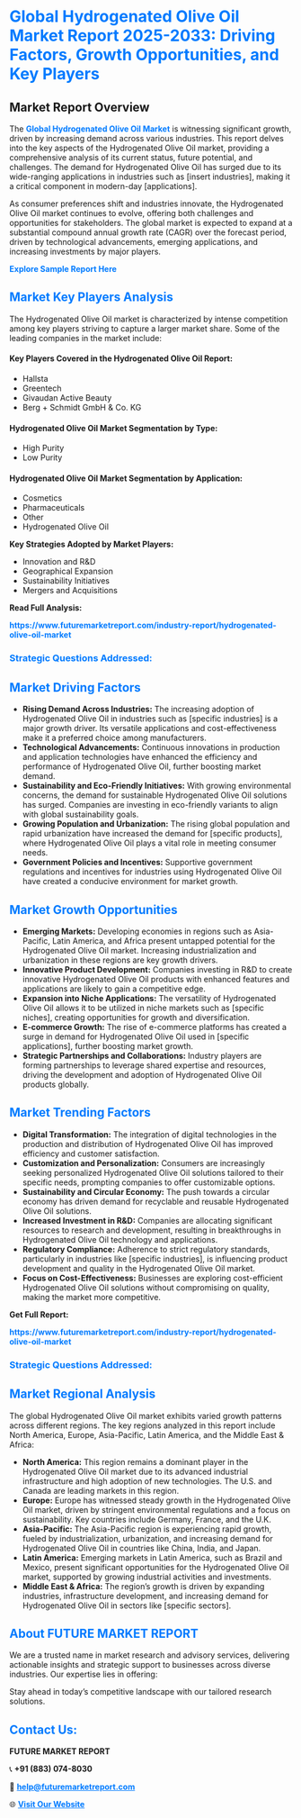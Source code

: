 <h1 style="color: #007BFF;">Global Hydrogenated Olive Oil Market Report 2025-2033: Driving Factors, Growth Opportunities, and Key Players</h1>

<section id="overview">
<h2>Market Report Overview</h2>
<p>The <a href="https://www.futuremarketreport.com/industry-report/hydrogenated-olive-oil-market" style="color: #007BFF; text-decoration: none;"><strong>Global Hydrogenated Olive Oil Market</strong></a> is witnessing significant growth, driven by increasing demand across various industries. This report delves into the key aspects of the Hydrogenated Olive Oil market, providing a comprehensive analysis of its current status, future potential, and challenges. The demand for Hydrogenated Olive Oil has surged due to its wide-ranging applications in industries such as [insert industries], making it a critical component in modern-day [applications].</p>
<p>As consumer preferences shift and industries innovate, the Hydrogenated Olive Oil market continues to evolve, offering both challenges and opportunities for stakeholders. The global market is expected to expand at a substantial compound annual growth rate (CAGR) over the forecast period, driven by technological advancements, emerging applications, and increasing investments by major players.</p>
</section>

<section id="overview">
<p><a href="https://www.futuremarketreport.com/request-sample/reportId=111391" style="color: #007BFF; text-decoration: none;"><strong>Explore Sample Report Here</strong></a></p>
</section>

<section id="key-players">
<h2 style="color: #007BFF;">Market Key Players Analysis</h2>
<p>The Hydrogenated Olive Oil market is characterized by intense competition among key players striving to capture a larger market share. Some of the leading companies in the market include:</p>
<h4>Key Players Covered in the Hydrogenated Olive Oil Report:</h4>
<ul><li>Hallsta</li><li>Greentech</li><li>Givaudan Active Beauty</li><li>Berg + Schmidt GmbH &amp; Co. KG</li></ul>
<h4>Hydrogenated Olive Oil Market Segmentation by Type:</h4>
<ul><li>High Purity</li><li>Low Purity</li></ul>

<h4>Hydrogenated Olive Oil Market Segmentation by Application:</h4>
<ul><li>Cosmetics</li><li>Pharmaceuticals</li><li>Other</li><li>Hydrogenated Olive Oil</li></ul>
<p><strong>Key Strategies Adopted by Market Players:</strong></p>
<ul>
<li>Innovation and R&D</li>
<li>Geographical Expansion</li>
<li>Sustainability Initiatives</li>
<li>Mergers and Acquisitions</li>
</ul>
</section>

<section>
<p><strong>Read Full Analysis: </strong></p><a href="https://www.futuremarketreport.com/industry-report/hydrogenated-olive-oil-market" style="color: #007BFF; text-decoration: none;"><strong>https://www.futuremarketreport.com/industry-report/hydrogenated-olive-oil-market</strong></a>
<h3 style="color: #007BFF;">Strategic Questions Addressed:</h3>
</section>

<section id="driving-factors">
<h2 style="color: #007BFF;">Market Driving Factors</h2>
<ul>
<li><strong>Rising Demand Across Industries:</strong> The increasing adoption of Hydrogenated Olive Oil in industries such as [specific industries] is a major growth driver. Its versatile applications and cost-effectiveness make it a preferred choice among manufacturers.</li>
<li><strong>Technological Advancements:</strong> Continuous innovations in production and application technologies have enhanced the efficiency and performance of Hydrogenated Olive Oil, further boosting market demand.</li>
<li><strong>Sustainability and Eco-Friendly Initiatives:</strong> With growing environmental concerns, the demand for sustainable Hydrogenated Olive Oil solutions has surged. Companies are investing in eco-friendly variants to align with global sustainability goals.</li>
<li><strong>Growing Population and Urbanization:</strong> The rising global population and rapid urbanization have increased the demand for [specific products], where Hydrogenated Olive Oil plays a vital role in meeting consumer needs.</li>
<li><strong>Government Policies and Incentives:</strong> Supportive government regulations and incentives for industries using Hydrogenated Olive Oil have created a conducive environment for market growth.</li>
</ul>
</section>

<section id="growth-opportunities">
<h2 style="color: #007BFF;">Market Growth Opportunities</h2>
<ul>
<li><strong>Emerging Markets:</strong> Developing economies in regions such as Asia-Pacific, Latin America, and Africa present untapped potential for the Hydrogenated Olive Oil market. Increasing industrialization and urbanization in these regions are key growth drivers.</li>
<li><strong>Innovative Product Development:</strong> Companies investing in R&D to create innovative Hydrogenated Olive Oil products with enhanced features and applications are likely to gain a competitive edge.</li>
<li><strong>Expansion into Niche Applications:</strong> The versatility of Hydrogenated Olive Oil allows it to be utilized in niche markets such as [specific niches], creating opportunities for growth and diversification.</li>
<li><strong>E-commerce Growth:</strong> The rise of e-commerce platforms has created a surge in demand for Hydrogenated Olive Oil used in [specific applications], further boosting market growth.</li>
<li><strong>Strategic Partnerships and Collaborations:</strong> Industry players are forming partnerships to leverage shared expertise and resources, driving the development and adoption of Hydrogenated Olive Oil products globally.</li>
</ul>
</section>

<section id="trending-factors">
<h2 style="color: #007BFF;">Market Trending Factors</h2>
<ul>
<li><strong>Digital Transformation:</strong> The integration of digital technologies in the production and distribution of Hydrogenated Olive Oil has improved efficiency and customer satisfaction.</li>
<li><strong>Customization and Personalization:</strong> Consumers are increasingly seeking personalized Hydrogenated Olive Oil solutions tailored to their specific needs, prompting companies to offer customizable options.</li>
<li><strong>Sustainability and Circular Economy:</strong> The push towards a circular economy has driven demand for recyclable and reusable Hydrogenated Olive Oil solutions.</li>
<li><strong>Increased Investment in R&D:</strong> Companies are allocating significant resources to research and development, resulting in breakthroughs in Hydrogenated Olive Oil technology and applications.</li>
<li><strong>Regulatory Compliance:</strong> Adherence to strict regulatory standards, particularly in industries like [specific industries], is influencing product development and quality in the Hydrogenated Olive Oil market.</li>
<li><strong>Focus on Cost-Effectiveness:</strong> Businesses are exploring cost-efficient Hydrogenated Olive Oil solutions without compromising on quality, making the market more competitive.</li>
</ul>
</section>

<section>
<p><strong>Get Full Report: </strong></p><a href="https://www.futuremarketreport.com/industry-report/hydrogenated-olive-oil-market" style="color: #007BFF; text-decoration: none;"><strong>https://www.futuremarketreport.com/industry-report/hydrogenated-olive-oil-market</strong></a>
<h3 style="color: #007BFF;">Strategic Questions Addressed:</h3>
</section>


<section id="regional-analysis">
<h2 style="color: #007BFF;">Market Regional Analysis</h2>
<p>The global Hydrogenated Olive Oil market exhibits varied growth patterns across different regions. The key regions analyzed in this report include North America, Europe, Asia-Pacific, Latin America, and the Middle East & Africa:</p>
<ul>
<li><strong>North America:</strong> This region remains a dominant player in the Hydrogenated Olive Oil market due to its advanced industrial infrastructure and high adoption of new technologies. The U.S. and Canada are leading markets in this region.</li>
<li><strong>Europe:</strong> Europe has witnessed steady growth in the Hydrogenated Olive Oil market, driven by stringent environmental regulations and a focus on sustainability. Key countries include Germany, France, and the U.K.</li>
<li><strong>Asia-Pacific:</strong> The Asia-Pacific region is experiencing rapid growth, fueled by industrialization, urbanization, and increasing demand for Hydrogenated Olive Oil in countries like China, India, and Japan.</li>
<li><strong>Latin America:</strong> Emerging markets in Latin America, such as Brazil and Mexico, present significant opportunities for the Hydrogenated Olive Oil market, supported by growing industrial activities and investments.</li>
<li><strong>Middle East & Africa:</strong> The region’s growth is driven by expanding industries, infrastructure development, and increasing demand for Hydrogenated Olive Oil in sectors like [specific sectors].</li>
</ul>
</section>

<footer>
<h2 style="color: #007BFF;">About FUTURE MARKET REPORT</h2>
<p>We are a trusted name in market research and advisory services, delivering actionable insights and strategic support to businesses across diverse industries. Our expertise lies in offering:</p>

<p>Stay ahead in today’s competitive landscape with our tailored research solutions.</p>

<h2 style="color: #007BFF;">Contact Us:</h2>
<p><strong>FUTURE MARKET REPORT</strong></p>
<p>📞 <strong>+91 (883) 074-8030</strong></p>
<p>📧 <strong><a href="mailto:help@futuremarketreport.com" style="color: #007BFF;">help@futuremarketreport.com</a></strong></p>
<p>🌐 <strong><a href="https://www.futuremarketreport.com/" style="color: #007BFF;">Visit Our Website</a></strong></p>
</footer>